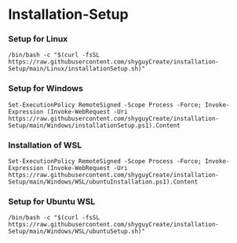 # Installation-Setup
### **Setup for Linux**
```
/bin/bash -c "$(curl -fsSL https://raw.githubusercontent.com/shyguyCreate/installation-Setup/main/Linux/installationSetup.sh)"
```

### **Setup for Windows**
```
Set-ExecutionPolicy RemoteSigned -Scope Process -Force; Invoke-Expression (Invoke-WebRequest -Uri https://raw.githubusercontent.com/shyguyCreate/installation-Setup/main/Windows/installationSetup.ps1).Content
```

### **Installation of WSL**
```
Set-ExecutionPolicy RemoteSigned -Scope Process -Force; Invoke-Expression (Invoke-WebRequest -Uri https://raw.githubusercontent.com/shyguyCreate/installation-Setup/main/Windows/WSL/ubuntuInstallation.ps1).Content
```

### **Setup for Ubuntu WSL**
```
/bin/bash -c "$(curl -fsSL https://raw.githubusercontent.com/shyguyCreate/installation-Setup/main/Windows/WSL/ubuntuSetup.sh)"
```
